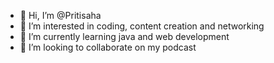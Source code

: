- 👋 Hi, I’m @Pritisaha
- 👀 I’m interested in coding, content creation and networking
- 🌱 I’m currently learning  java and  web development 
- 💞️ I’m looking to collaborate on  my podcast
  

<!---
Pritisaha85/Pritisaha85 is a ✨ special ✨ repository because its `README.md` (this file) appears on your GitHub profile.
You can click the Preview link to take a look at your changes.
--->
